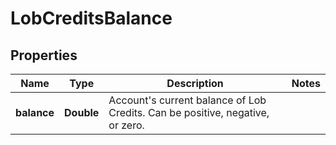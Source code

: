 

# LobCreditsBalance


## Properties

| Name | Type | Description | Notes |
|------------ | ------------- | ------------- | -------------|
|**balance** | **Double** | Account&#39;s current balance of Lob Credits. Can be positive, negative, or zero. |  |



